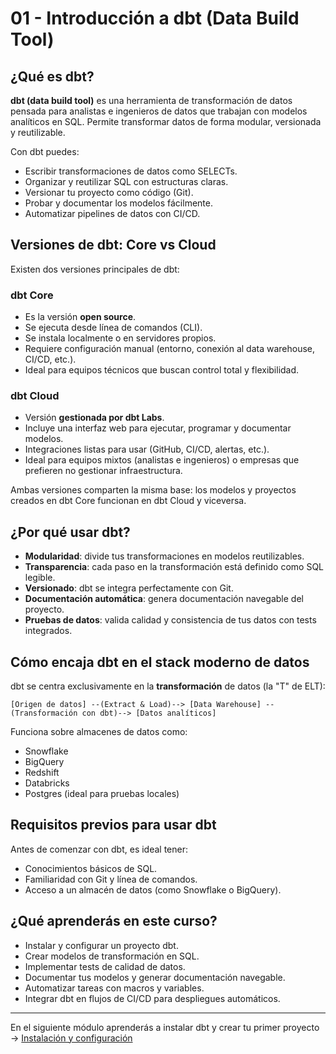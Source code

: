 # 01 - Introducción a dbt (Data Build Tool)

## ¿Qué es dbt?

**dbt (data build tool)** es una herramienta de transformación de datos pensada para analistas e ingenieros de datos que trabajan con modelos analíticos en SQL. Permite transformar datos de forma modular, versionada y reutilizable.

Con dbt puedes:

- Escribir transformaciones de datos como SELECTs.
- Organizar y reutilizar SQL con estructuras claras.
- Versionar tu proyecto como código (Git).
- Probar y documentar los modelos fácilmente.
- Automatizar pipelines de datos con CI/CD.

## Versiones de dbt: Core vs Cloud

Existen dos versiones principales de dbt:

### dbt Core

- Es la versión **open source**.
- Se ejecuta desde línea de comandos (CLI).
- Se instala localmente o en servidores propios.
- Requiere configuración manual (entorno, conexión al data warehouse, CI/CD, etc.).
- Ideal para equipos técnicos que buscan control total y flexibilidad.

### dbt Cloud

- Versión **gestionada por dbt Labs**.
- Incluye una interfaz web para ejecutar, programar y documentar modelos.
- Integraciones listas para usar (GitHub, CI/CD, alertas, etc.).
- Ideal para equipos mixtos (analistas e ingenieros) o empresas que prefieren no gestionar infraestructura.

Ambas versiones comparten la misma base: los modelos y proyectos creados en dbt Core funcionan en dbt Cloud y viceversa.

## ¿Por qué usar dbt?

- **Modularidad**: divide tus transformaciones en modelos reutilizables.
- **Transparencia**: cada paso en la transformación está definido como SQL legible.
- **Versionado**: dbt se integra perfectamente con Git.
- **Documentación automática**: genera documentación navegable del proyecto.
- **Pruebas de datos**: valida calidad y consistencia de tus datos con tests integrados.

## Cómo encaja dbt en el stack moderno de datos

dbt se centra exclusivamente en la **transformación** de datos (la "T" de ELT):

```
[Origen de datos] --(Extract & Load)--> [Data Warehouse] --(Transformación con dbt)--> [Datos analíticos]
```

Funciona sobre almacenes de datos como:

- Snowflake
- BigQuery
- Redshift
- Databricks
- Postgres (ideal para pruebas locales)

## Requisitos previos para usar dbt

Antes de comenzar con dbt, es ideal tener:

- Conocimientos básicos de SQL.
- Familiaridad con Git y línea de comandos.
- Acceso a un almacén de datos (como Snowflake o BigQuery).

## ¿Qué aprenderás en este curso?

- Instalar y configurar un proyecto dbt.
- Crear modelos de transformación en SQL.
- Implementar tests de calidad de datos.
- Documentar tus modelos y generar documentación navegable.
- Automatizar tareas con macros y variables.
- Integrar dbt en flujos de CI/CD para despliegues automáticos.

---

En el siguiente módulo aprenderás a instalar dbt y crear tu primer proyecto -> [Instalación y configuración](02_instalacion.md)